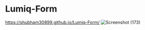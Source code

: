 # Lumiq-Form
https://shubham30899.github.io/Lumiq-Form/
![Screenshot (173)](https://user-images.githubusercontent.com/57947571/158479153-a45ebe8a-3b10-4bdc-8e02-f6148589bf04.png)
